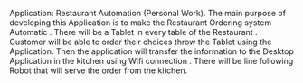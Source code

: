 Application: Restaurant Automation (Personal Work). 
The main purpose of developing this Application is to make the Restaurant Ordering system Automatic . 
There will be a Tablet in every table of the Restaurant . 
Customer will be able to order their choices throw the Tablet using the Application. 
Then the application will transfer the information to the Desktop Application in the kitchen using Wifi connection .
There will be line following Robot that will serve the order from the kitchen.
